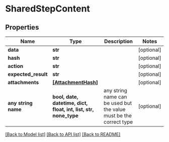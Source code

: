 # SharedStepContent


## Properties
Name | Type | Description | Notes
------------ | ------------- | ------------- | -------------
**data** | **str** |  | [optional] 
**hash** | **str** |  | [optional] 
**action** | **str** |  | [optional] 
**expected_result** | **str** |  | [optional] 
**attachments** | [**[AttachmentHash]**](AttachmentHash.md) |  | [optional] 
**any string name** | **bool, date, datetime, dict, float, int, list, str, none_type** | any string name can be used but the value must be the correct type | [optional]

[[Back to Model list]](../README.md#documentation-for-models) [[Back to API list]](../README.md#documentation-for-api-endpoints) [[Back to README]](../README.md)


